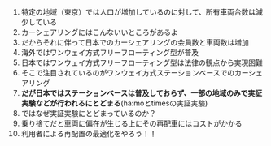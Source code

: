 1. 特定の地域（東京）では人口が増加しているのに対して、所有車両台数は減少している
2. カーシェアリングにはこんないいところがあるよ
3. だからそれに伴って日本でのカーシェアリングの会員数と車両数は増加
4. 海外ではワンウェイ方式フリーフローティング型が普及
5. 日本ではワンウェイ方式フリーフローティング型は法律の観点から実現困難
6. そこで注目されているのがワンウェイ方式ステーションベースでのカーシェアリング
7. **だが日本ではステーションベースは普及しておらず、一部の地域のみで実証実験などが行われるにとどまる**(ha:moとtimesの実証実験)
8. ではなぜ実証実験にとどまっているのか？
9. 乗り捨てだと車両に偏在が生じる上にその再配車にはコストがかかる
10. 利用者による再配置の最適化をやろう！！